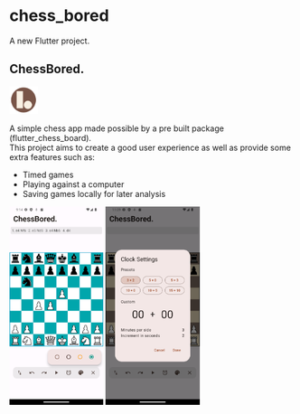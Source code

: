 # chess_bored

A new Flutter project.

## ChessBored.

<img src='https://github.com/ElPlaso/ChessBored/blob/master/assets/icons/icon.png' width=10% height=10%>

A simple chess app made possible by a pre built package (flutter_chess_board).  
This project aims to create a good user experience as well as provide some extra features such as: 

* Timed games
* Playing against a computer
* Saving games locally for later analysis

<div>
<img src='https://github.com/ElPlaso/ChessBored/blob/master/github_images/screen_cap.png' width=33% height=33%>
<img src='https://github.com/ElPlaso/ChessBored/blob/master/github_images/screen_cap_2.png' width=33% height=33%>
</div>
